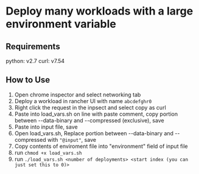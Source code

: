 # Deploy many workloads with a large environment variable #

## Requirements #
python: v2.7
curl: v7.54

## How to Use ##
1. Open chrome inspector and select networking tab
2. Deploy a workload in rancher UI with name `abcdefghr0`
3. Right click the request in the inpsect and select copy as curl
4. Paste into load_vars.sh on line with paste comment, copy portion between --data-binary and --compressed (exclusive), save
5. Paste into input file, save
6. Open load_vars.sh, Replace portion between --data-binary and --compressed with `"@input"`, save
5. Copy contents of enviroment file into "environment" field of input file
6. run `chmod +x load_vars.sh`
7. run `./load_vars.sh <number of deployments> <start index (you can just set this to 0)>`

